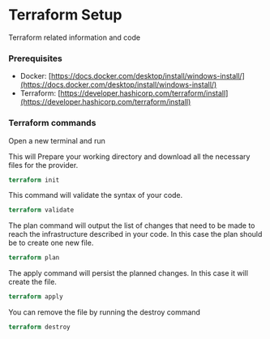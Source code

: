 # Terraform Setup
Terraform related information and code

### Prerequisites

* Docker: [https://docs.docker.com/desktop/install/windows-install/](https://docs.docker.com/desktop/install/windows-install/)
* Terraform: [https://developer.hashicorp.com/terraform/install](https://developer.hashicorp.com/terraform/install)


### Terraform commands
Open a new terminal and run

This will Prepare your working directory and download all the necessary files for the provider.
```terraform
terraform init
```
This command will validate the syntax of your code.

```terraform
terraform validate
```

The plan command will output the list of changes that need to be made to reach the infrastructure described in your code. In this case the plan should be to create one new file.

```terraform
terraform plan
```

The apply command will persist the planned changes. In this case it will create the file.

```terraform
terraform apply 
```
You can remove the file by running the destroy command
```terraform
terraform destroy
```
